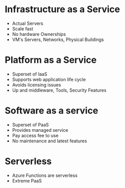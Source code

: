 # Infrastructure as a Service
* Actual Servers
* Scale fast
* No hardware Ownerships
* VM's Servers, Networks, Physical Buildings
# Platform as a Service
* Superset of IaaS
* Supports web application life cycle
* Avoids licensing issues
* Up and middleware, Tools, Security Features
# Software as a service
* Superset of PaaS
* Provides managed service
* Pay access fee to use
* No maintenance and latest features
# Serverless
* Azure Functions are serverless
* Extreme PaaS